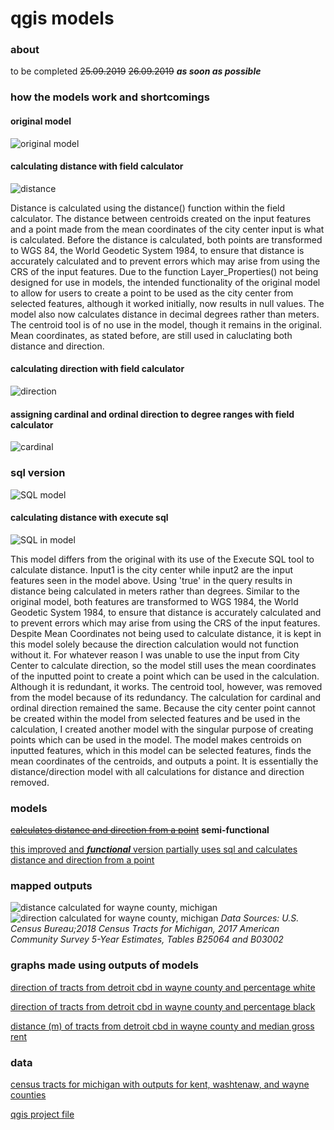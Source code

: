 # qgis models

### about
to be completed ~~25.09.2019~~ ~~26.09.2019~~ ***as soon as possible***
### how the models work and shortcomings
#### original model
![original model](distDir.PNG)
#### calculating distance with field calculator 
![distance](distance.PNG)

Distance is calculated using the distance() function within the field calculator. The distance between centroids created on the input features and a point made from the mean coordinates of the city center input is what is calculated. Before the distance is calculated, both points are transformed to WGS 84, the World Geodetic System 1984, to ensure that distance is accurately calculated and to prevent errors which may arise from using the CRS of the input features. Due to the function Layer_Properties() not being designed for use in models, the intended functionality of the original model to allow for users to create a point to be used as the city center from selected features, although it worked initially, now results in null values. The model also now calculates distance in decimal degrees rather than meters. The centroid tool is of no use in the model, though it remains in the original. Mean coordinates, as stated before, are still used in caluclating both distance and direction.

#### calculating direction with field calculator
![direction](direction.PNG)
#### assigning cardinal and ordinal direction to degree ranges with field calculator
![cardinal](cardOrd.PNG)

### sql version
![SQL model](distDirSQL2.PNG)
#### calculating distance with execute sql
![SQL in model](SQL.PNG)

This model differs from the original with its use of the Execute SQL tool to calculate distance. Input1 is the city center while input2 are the input features seen in the model above. Using 'true' in the query results in distance being calculated in meters rather than degrees. Similar to the original model, both features are transformed to WGS 1984, the World Geodetic System 1984, to ensure that distance is accurately calculated and to prevent errors which may arise from using the CRS of the input features. Despite Mean Coordinates not being used to calculate distance, it is kept in this model solely because the direction calculation would not function without it. For whatever reason I was unable to use the input from City Center to calculate direction, so the model still uses the mean coordinates of the inputted point to create a point which can be used in the calculation. Although it is redundant, it works. The centroid tool, however, was removed from the model because of its redundancy. The calculation for cardinal and ordinal direction remained the same. Because the city center point cannot be created within the model from selected features and be used in the calculation, I created another model with the singular purpose of creating points which can be used in the model. The model makes centroids on inputted features, which in this model can be selected features, finds the mean coordinates of the centroids, and outputs a point. It is essentially the distance/direction model with all calculations for distance and direction removed. 

### models
~~[calculates distance and direction from a point](distDirFromPoint.model3)~~ **semi-functional**

[this improved and ***functional*** version partially uses sql and calculates distance and direction from a point](qgisModelSQL.md)

### mapped outputs
![distance calculated for wayne county, michigan](wayneDistMI.png)
![direction calculated for wayne county, michigan](wayneDirMI.png)
*Data Sources: U.S. Census Bureau;2018 Census Tracts for Michigan, 2017 American Community Survey 5-Year Estimates, Tables B25064 and B03002*
### graphs made using outputs of models

[direction of tracts from detroit cbd in wayne county and percentage white](pctWhiteWayne.html)

[direction of tracts from detroit cbd in wayne county and percentage black](pctBlackWayne.html)

[distance (m) of tracts from detroit cbd in wayne county and median gross rent](medianGrossRentWayne.html)

### data
[census tracts for michigan with outputs for kent, washtenaw, and wayne counties](censusMI.gpkg)

[qgis project file](censusMI.qgz)

